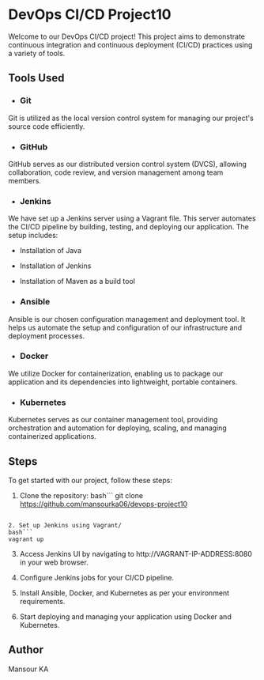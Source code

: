# DevOps CI/CD Project10
Welcome to our DevOps CI/CD project! This project aims to demonstrate continuous integration and continuous deployment (CI/CD) practices using a variety of tools.

## Tools Used
- ### Git
Git is utilized as the local version control system for managing our project's source code efficiently.

- ### GitHub
GitHub serves as our distributed version control system (DVCS), allowing collaboration, code review, and version management among team members.

- ### Jenkins
We have set up a Jenkins server using a Vagrant file. This server automates the CI/CD pipeline by building, testing, and deploying our application. The setup includes:

- Installation of Java
- Installation of Jenkins
- Installation of Maven as a build tool

- ### Ansible
Ansible is our chosen configuration management and deployment tool. It helps us automate the setup and configuration of our infrastructure and deployment processes.

- ### Docker
We utilize Docker for containerization, enabling us to package our application and its dependencies into lightweight, portable containers.

- ### Kubernetes
Kubernetes serves as our container management tool, providing orchestration and automation for deploying, scaling, and managing containerized applications.

## Steps
To get started with our project, follow these steps:

1. Clone the repository:
bash```
git clone https://github.com/mansourka06/devops-project10
```

2. Set up Jenkins using Vagrant/
bash```
vagrant up
```

3. Access Jenkins UI by navigating to http://VAGRANT-IP-ADDRESS:8080 in your web browser.

4. Configure Jenkins jobs for your CI/CD pipeline.

5. Install Ansible, Docker, and Kubernetes as per your environment requirements.

6. Start deploying and managing your application using Docker and Kubernetes.
 

## Author
Mansour KA

